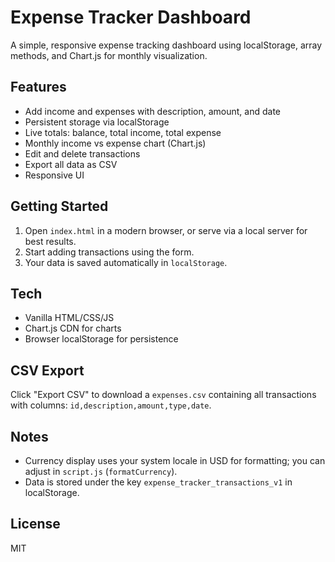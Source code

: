# Expense Tracker Dashboard

A simple, responsive expense tracking dashboard using localStorage, array methods, and Chart.js for monthly visualization.

## Features

- Add income and expenses with description, amount, and date
- Persistent storage via localStorage
- Live totals: balance, total income, total expense
- Monthly income vs expense chart (Chart.js)
- Edit and delete transactions
- Export all data as CSV
- Responsive UI

## Getting Started

1. Open `index.html` in a modern browser, or serve via a local server for best results.
2. Start adding transactions using the form.
3. Your data is saved automatically in `localStorage`.

## Tech

- Vanilla HTML/CSS/JS
- Chart.js CDN for charts
- Browser localStorage for persistence

## CSV Export

Click "Export CSV" to download a `expenses.csv` containing all transactions with columns: `id,description,amount,type,date`.

## Notes

- Currency display uses your system locale in USD for formatting; you can adjust in `script.js` (`formatCurrency`).
- Data is stored under the key `expense_tracker_transactions_v1` in localStorage.

## License

MIT
